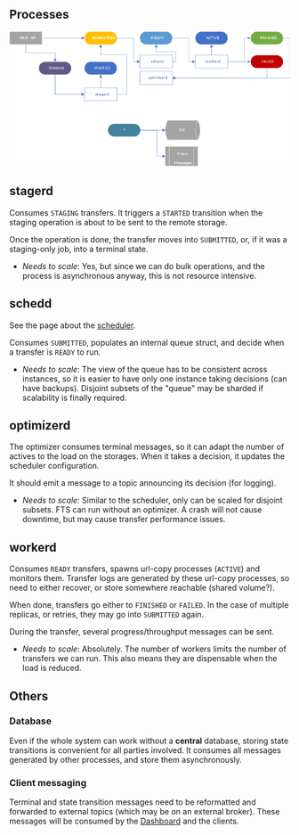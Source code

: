 ## Processes
![](graph/StateMachineProc.png)

## stagerd
Consumes `STAGING` transfers. It triggers a `STARTED` transition when the
staging operation is about to be sent to the remote storage.

Once the operation is done, the transfer moves into `SUBMITTED`, or, if it
was a staging-only job, into a terminal state.

* *Needs to scale*: Yes, but since we can do bulk operations, and the process
is asynchronous anyway, this is not resource intensive.

## schedd
See the page about the [scheduler](scheduler.md).

Consumes `SUBMITTED`, populates an internal queue struct, and decide when a
transfer is `READY` to run.

* *Needs to scale*: The view of the queue has to be consistent across instances,
so it is easier to have only one instance taking decisions (can have backups).
Disjoint subsets of the "queue" may be sharded if scalability is finally required.

## optimizerd
The optimizer consumes terminal messages, so it can adapt the number of actives
to the load on the storages. When it takes a decision, it updates the scheduler
configuration.

It should emit a message to a topic announcing its decision (for logging).

* *Needs to scale*: Similar to the scheduler, only can be scaled for disjoint
subsets. FTS can run without an optimizer. A crash will not cause downtime,
but may cause transfer performance issues.

## workerd
Consumes `READY` transfers, spawns url-copy processes (`ACTIVE`)
and monitors them.
Transfer logs are generated by these url-copy processes, so need to either
recover, or store somewhere reachable (shared volume?).

When done, transfers go either to `FINISHED` or `FAILED`. In the case of
multiple replicas, or retries, they may go into `SUBMITTED` again.

During the transfer, several progress/throughput messages can be sent.

* *Needs to scale*: Absolutely. The number of workers limits the number of
transfers we can run. This also means they are dispensable when the load is
reduced.

## Others
### Database
Even if the whole system can work without a **central** database, storing state
transitions is convenient for all parties involved. It consumes all messages
generated by other processes, and store them asynchronously.

### Client messaging
Terminal and state transition messages need to be reformatted and forwarded to
external topics (which may be on an external broker). These messages will be
consumed by the [Dashboard](http://dashb-fts-transfers.cern.ch/ui/) and the clients.
